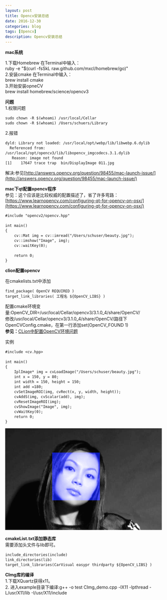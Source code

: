 ```yaml
---
layout: post
title: Opencv安装总结
date: 2016-12-30
categories: blog
tags: [Opencv]
description: Opencv安装总结
---
```


**mac系统**     

1.下载Homebrew  在Terminal中输入：                           
ruby -e "$(curl -fsSkL raw.github.com/mxcl/homebrew/go)"             
2.安装cmake       在Terminal中输入：           
brew install cmake     
3.开始安装opneCV          
brew install homebrew/science/opencv3    

**问题**      
1.权限问题    

```
sudo chown -R $(whoami) /usr/local/Cellar
sudo chown -R $(whoami) /Users/schuers/Library
```

2.报错      

```
dyld: Library not loaded: /usr/local/opt/webp/lib/libwebp.6.dylib
  Referenced from: /usr/local/opt/opencv3/lib/libopencv_imgcodecs.3.1.dylib
   Reason: image not found
[1]    17647 trace trap  bin/DisplayImage 011.jpg
```

解决:参见[http://answers.opencv.org/question/98455/mac-launch-issue/](http://answers.opencv.org/question/98455/mac-launch-issue/)


**mac下qt配置opencv程序**      
参见：这个应该是比较权威的配置描述了，省了许多弯路：[https://www.learnopencv.com/configuring-qt-for-opencv-on-osx/](https://www.learnopencv.com/configuring-qt-for-opencv-on-osx/)     

```
#include "opencv2/opencv.hpp"

int main()
{
    cv::Mat img = cv::imread("/Users/schuser/beauty.jpg");
    cv::imshow("Image", img);
    cv::waitKey(0);

    return 0;
}
```

**clion配置opencv**       

在cmakelists.txt中添加     

```
find_package( OpenCV REQUIRED )
target_link_libraries( 工程名 ${OpenCV_LIBS} )
```

配置cmake环境变量:OpenCV_DIR=/usr/local/Cellar/opencv3/3.1.0_4/share/OpenCV/                  
修改/usr/local/Cellar/opencv3/3.1.0_4/share/OpenCV/路径下OpenCVConfig.cmake，在第一行添加set(OpenCV_FOUND 1)      
**参见：**[CLion中配置OpenCV环境问题](http://blog.csdn.net/shenck1992/article/details/49757693)

实例     

```
#include <cv.hpp>

int main()
{
    IplImage* img = cvLoadImage("/Users/schuser/beauty.jpg");
    int x = 150, y = 80;
    int width = 150, height = 150;
    int add =180;
    cvSetImageROI(img, cvRect(x, y, width, height));
    cvAddS(img, cvScalar(add), img);
    cvResetImageROI(img);
    cvShowImage("Image", img);
    cvWaitKey(0);
    return 0;
}
```

![](https://raw.githubusercontent.com/whuhan2013/myImage/master/dataImage/chapter10b/p4.png)


**cmakeList.txt添加静态库**        
需要添加头文件与lib即可。       

```
include_directories(include)
link_directories(lib)
target_link_libraries(CarVisual easypr thirdparty ${OpenCV_LIBS} )
```

**CImg库的编译**      
1.下载XQuartz获得x11。     
2. 进入example目录下编译:g++ -o test CImg_demo.cpp -lX11 -lpthread -L/usr/X11/lib -I/usr/X11/include
